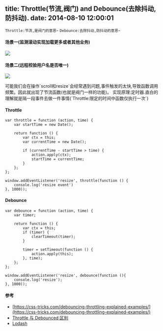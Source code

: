 title: Throttle(节流,阀门) and Debounce(去除抖动,防抖动).
date: 2014-08-10 12:00:01
---

`Throttle:节流,是阀门的意思~`
`Debounce:去除抖动,防抖动的意思~`

#### 场景一(监测滚动实现加载更多或者其他业务)
![](https://raw.githubusercontent.com/haner199401/haner.blog/master/images/js-no-throttle.gif)

#### 场景二(远程校验用户名是否唯一)
![](https://raw.githubusercontent.com/haner199401/haner.blog/master/images/js-no-debounce.gif)


<div class="tip">
    可能我们会在操作`scroll和resize`会经常遇到问题,事件触发的太快,导致函数调用频繁。因此就出现了节流函数(也就是阀门一样的功能)。
    实现原理:定时器.直白的理解就是隔一段事件去做一件事情(`Throttle:限定的时间中函数仅执行一次`)
</div>

<!-- more -->

#### Throttle
```JS
var throttle = function (action, time) {
    var startTime = new Date();

    return function () {
        var ctx = this;
        var currentTime = new Date();

        if (currentTime - startTime > time) {
            action.apply(ctx);
            startTime = currentTime;
        }
    };
};

window.addEventListener('resize', throttle(function () {
    console.log('resize event')
}, 1000));
```



#### Debounce
```JS
var debounce = function (action, time) {
    var timer;

    return function () {
        var ctx = this;
        if (timer) {
            clearTimeout(timer);
        }

        timer = setTimeout(function () {
            action.apply(this);
        }, time);
    };
};

window.addEventListener('resize', debounce(function (){
    console.log('resize');
}, 1000));
```


#### 参考
- [https://css-tricks.com/debouncing-throttling-explained-examples/](https://css-tricks.com/debouncing-throttling-explained-examples/)
- [Throttle 与 Debounced 区别](https://css-tricks.com/the-difference-between-throttling-and-debouncing/)
- [Lodash](https://github.com/lodash/lodash/blob/master/lodash.js#L9813)